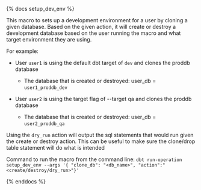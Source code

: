 {% docs setup_dev_env %}

This macro to sets up a development environment for a user by cloning a given database.
Based on the given action, it will create or destroy a development database based on the user 
running the macro and what target environment they are using. 

For example:
  - User `user1` is using the default dbt target of `dev` and clones the proddb database
    - The database that is created or destroyed: user_db = `user1_proddb_dev`


  - User `user2` is using the target flag of --target qa and clones the proddb database
    - The database that is created or destroyed: user_db = `user2_proddb_qa` 
    
Using the `dry_run` action will output the sql statements that would run given the create or destroy action.
This can be useful to make sure the clone/drop table statement will do what is intended 

Command to run the macro from the command line: `dbt run-operation setup_dev_env --args '{ "clone_db": "<db_name>", "action":"<create/destroy/dry_run>"}'`

{% enddocs %}